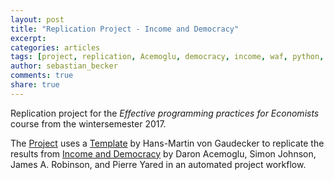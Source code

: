 ```yaml
---
layout: post
title: "Replication Project - Income and Democracy"
excerpt: 
categories: articles
tags: [project, replication, Acemoglu, democracy, income, waf, python, stata]
author: sebastian_becker
comments: true
share: true
---
```


Replication project for the *Effective programming practices for Economists* course from the wintersemester 2017.

The [Project](https://github.com/SeBecker/effective_programming_project) uses a [Template](https://github.com/hmgaudecker/econ-project-templates) by Hans-Martin von Gaudecker to replicate the results from [Income and Democracy](https://economics.mit.edu/files/9037) by Daron Acemoglu, Simon Johnson, James A. Robinson, and Pierre Yared in an automated project workflow. 



